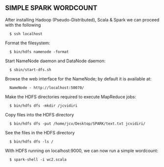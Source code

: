 ## SIMPLE SPARK WORDCOUNT
After installing Hadoop (Pseudo-Distributed), Scala & Spark we can proceed with the following

```
  $ ssh localhost
```
Format the filesystem:
```
  $ bin/hdfs namenode -format
```
Start NameNode daemon and DataNode daemon:
```
  $ sbin/start-dfs.sh
```
Browse the web interface for the NameNode; by default it is available at:
```
  NameNode - http://localhost:50070/
```
Make the HDFS directories required to execute MapReduce jobs:
```
  $ bin/hdfs dfs -mkdir /jcvidiri
```
Copy files into the HDFS directory
```
  $ bin/hdfs dfs -put /home/jcv/Desktop/SPARK/text.txt jcvidiri/
```
See the files in the HDFS directory
```
  $ bin/hdfs dfs -ls /
```
With HDFS running on localhost:9000, we can now run a simple wordcount:
 ```
   $ spark-shell -i wc2.scala
 ```
